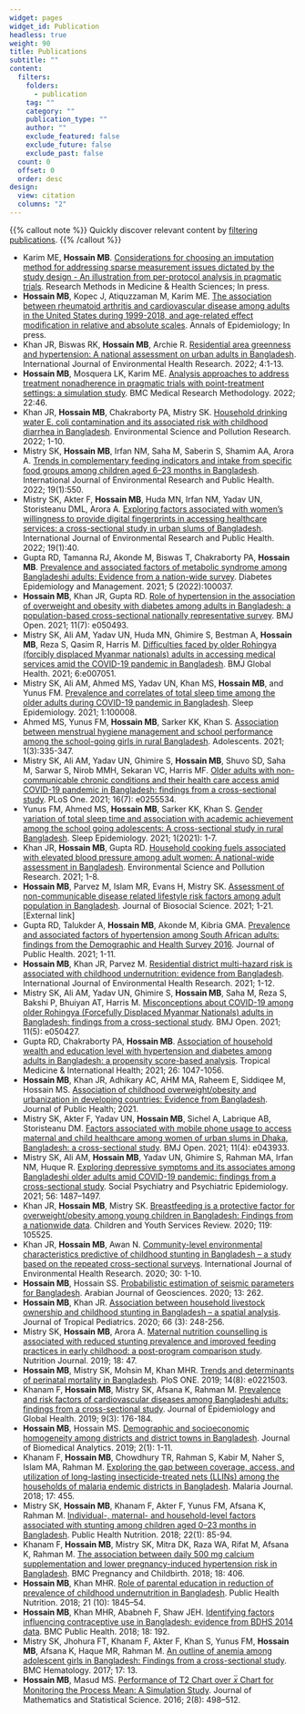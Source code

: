 ```yaml
---
widget: pages
widget_id: Publication
headless: true
weight: 90
title: Publications
subtitle: ""
content:
  filters:
    folders:
      - publication
    tag: ""
    category: ""
    publication_type: ""
    author: ""
    exclude_featured: false
    exclude_future: false
    exclude_past: false
  count: 0
  offset: 0
  order: desc
design:
  view: citation
  columns: "2"
---
```

{{% callout note %}}
Quickly discover relevant content by [filtering publications](./publication/).
{{% /callout %}}

* Karim ME, **Hossain MB**. [Considerations for choosing an imputation method for addressing sparse measurement issues dictated by the study design - An illustration from per-protocol analysis in pragmatic trials](https://doi.org/10.1177%2F26320843221085649). Research Methods in Medicine & Health Sciences; In press.
* **Hossain MB**, Kopec J, Atiquzzaman M, Karim ME. [The association between rheumatoid arthritis and cardiovascular disease among adults in the United States during 1999-2018, and age-related effect modification in relative and absolute scales](https://doi.org/10.1016/j.annepidem.2022.03.005). Annals of Epidemiology; In press. 
* Khan JR, Biswas RK, **Hossain MB**, Archie R. [Residential area greenness and hypertension: A national assessment on urban adults in Bangladesh](https://doi.org/10.1080/09603123.2022.2053662). International Journal of Environmental Health Research. 2022; 4:1-13.
* **Hossain MB**, Mosquera LK, Karim ME. [Analysis approaches to address treatment nonadherence in pragmatic trials with point-treatment settings: a simulation study](https://doi.org/10.1186/s12874-022-01518-8). BMC Medical Research Methodology. 2022; 22:46. 
* Khan JR, **Hossain MB**, Chakraborty PA, Mistry SK. [Household drinking water E. coli contamination and its associated risk with childhood diarrhea in Bangladesh](https://doi.org/10.1007/s11356-021-18460-9). Environmental Science and Pollution Research. 2022; 1-10. 
* Mistry SK, **Hossain MB**, Irfan NM, Saha M, Saberin S, Shamim AA, Arora A. [Trends in complementary feeding indicators and intake from specific food groups among children aged 6–23 months in Bangladesh](https://doi.org/10.3390/ijerph19010550). International Journal of Environmental Research and Public Health. 2022; 19(1):550. 
* Mistry SK, Akter F, **Hossain MB**, Huda MN, Irfan NM, Yadav UN, Storisteanu DML, Arora A. [Exploring factors associated with women’s willingness to provide digital fingerprints in accessing healthcare services: a cross-sectional study in urban slums of Bangladesh](https://doi.org/10.3390/ijerph19010040). International Journal of Environmental Research and Public Health. 2022; 19(1):40. 
* Gupta RD, Tamanna RJ, Akonde M, Biswas T, Chakraborty PA, **Hossain MB**. [Prevalence and associated factors of metabolic syndrome among Bangladeshi adults: Evidence from a nation-wide survey](https://doi.org/10.1016/j.deman.2021.100037). Diabetes Epidemiology and Management. 2021; 5 (2022):100037. 
* **Hossain MB**, Khan JR, Gupta RD. [Role of hypertension in the association of overweight and obesity with diabetes among adults in Bangladesh: a population-based cross-sectional nationally representative survey](https://doi.org/10.1136/bmjopen-2021-050493). BMJ Open. 2021; 11(7): e050493. 
* Mistry SK, Ali AM, Yadav UN, Huda MN, Ghimire S, Bestman A, **Hossain MB**, Reza S, Qasim R, Harris M. [Difficulties faced by older Rohingya (forcibly displaced Myanmar nationals) adults in accessing medical services amid the COVID-19 pandemic in Bangladesh](http://dx.doi.org/10.1136/bmjgh-2021-007051). BMJ Global Health. 2021; 6:e007051. 
* Mistry SK, Ali AM, Ahmed MS, Yadav UN, Khan MS, **Hossain MB**, and Yunus FM. [Prevalence and correlates of total sleep time among the older adults during COVID-19 pandemic in Bangladesh](https://doi.org/10.1016/j.sleepe.2021.100008). Sleep Epidemiology. 2021; 1:100008. 
* Ahmed MS, Yunus FM, **Hossain MB**, Sarker KK, Khan S. [Association between menstrual hygiene management and school performance among the school-going girls in rural Bangladesh](https://doi.org/10.3390/adolescents1030025). Adolescents. 2021; 1(3):335-347. 
* Mistry SK, Ali AM, Yadav UN, Ghimire S, **Hossain MB**, Shuvo SD, Saha M, Sarwar S, Nirob MMH, Sekaran VC, Harris MF. [Older adults with non-communicable chronic conditions and their health care access amid COVID-19 pandemic in Bangladesh: findings from a cross-sectional study](https://doi.org/10.1371/journal.pone.0255534). PLoS One. 2021; 16(7): e0255534. 
* Yunus FM, Ahmed MS, **Hossain MB**, Sarker KK, Khan S. [Gender variation of total sleep time and association with academic achievement among the school going adolescents: A cross-sectional study in rural Bangladesh](https://doi.org/10.1016/j.sleepe.2021.100001). Sleep Epidemiology. 2021; 1(2021): 1-7. 
* Khan JR, **Hossain MB**, Gupta RD. [Household cooking fuels associated with elevated blood pressure among adult women: A national-wide assessment in Bangladesh](https://doi.org/10.1007/s11356-021-15344-w). Environmental Science and Pollution Research. 2021; 1-8. 
* **Hossain MB**, Parvez M, Islam MR, Evans H, Mistry SK. [Assessment of non-communicable disease related lifestyle risk factors among adult population in Bangladesh](https://doi.org/10.1017/S0021932021000286). Journal of Biosocial Science. 2021; 1-21. \[External link]  
* Gupta RD, Talukder A, **Hossain MB**, Akonde M, Kibria GMA. [Prevalence and associated factors of hypertension among South African adults: findings from the Demographic and Health Survey 2016](https://doi.org/10.1007/s10389-021-01607-w). Journal of Public Health. 2021; 1-11. 
* **Hossain MB**, Khan JR, Parvez M. [Residential district multi-hazard risk is associated with childhood undernutrition: evidence from Bangladesh](https://doi.org/10.1080/09603123.2021.1932766). International Journal of Environmental Health Research. 2021; 1-12. 
* Mistry SK, Ali AM, Yadav UN, Ghimire S, **Hossain MB**, Saha M, Reza S, Bakshi P, Bhuiyan AT, Harris M. [Misconceptions about COVID-19 among older Rohingya (Forcefully Displaced Myanmar Nationals) adults in Bangladesh: findings from a cross-sectional study](http://dx.doi.org/10.1136/bmjopen-2021-050427). BMJ Open. 2021; 11(5): e050427. 
* Gupta RD, Chakraborty PA, **Hossain MB**. [Association of household wealth and education level with hypertension and diabetes among adults in Bangladesh: a propensity score-based analysis](https://doi.org/10.1111/tmi.13625). Tropical Medicine & International Health; 2021; 26: 1047-1056. 
* **Hossain MB**, Khan JR, Adhikary AC, AHM MA, Raheem E, Siddiqee M, Hossain MS. [Association of childhood overweight/obesity and urbanization in developing countries: Evidence from Bangladesh](https://doi.org/10.1007/s10389-021-01560-8). Journal of Public Health; 2021. 
* Mistry SK, Akter F, Yadav UN, **Hossain MB**, Sichel A, Labrique AB, Storisteanu DM. [Factors associated with mobile phone usage to access maternal and child healthcare among women of urban slums in Dhaka, Bangladesh: a cross-sectional study](https://doi.org/10.1136/bmjopen-2020-043933). BMJ Open. 2021; 11(4): e043933. 
* Mistry SK, Ali AM, **Hossain MB**, Yadav UN, Ghimire S, Rahman MA, Irfan NM, Huque R. [Exploring depressive symptoms and its associates among Bangladeshi older adults amid COVID-19 pandemic: findings from a cross-sectional study](https://doi.org/10.1007/s00127-021-02052-6). Social Psychiatry and Psychiatric Epidemiology. 2021; 56: 1487–1497.
* Khan JR, **Hossain MB**, Mistry SK. [Breastfeeding is a protective factor for overweight/obesity among young children in Bangladesh: Findings from a nationwide data](https://doi.org/10.1016/j.childyouth.2020.105525). Children and Youth Services Review. 2020; 119: 105525. 
* Khan JR, **Hossain MB**, Awan N. [Community-level environmental characteristics predictive of childhood stunting in Bangladesh – a study based on the repeated cross-sectional surveys](https://doi.org/10.1080/09603123.2020.1777947). International Journal of Environmental Health Research. 2020; 30: 1-10.
* **Hossain MB**, Hossain SS. [Probabilistic estimation of seismic parameters for Bangladesh](https://doi.org/10.1007/s12517-020-5250-y). Arabian Journal of Geosciences. 2020; 13: 262.
* **Hossain MB**, Khan JR. [Association between household livestock ownership and childhood stunting in Bangladesh – a spatial analysis](https://doi.org/10.1093/tropej/fmz061). Journal of Tropical Pediatrics. 2020; 66 (3): 248-256.
* Mistry SK, **Hossain MB**, Arora A. [Maternal nutrition counselling is associated with reduced stunting prevalence and improved feeding practices in early childhood: a post-program comparison study](https://doi.org/10.1186/s12937-019-0473-z). Nutrition Journal. 2019; 18: 47.   
* **Hossain MB**, Mistry SK, Mohsin M, Khan MHR. [Trends and determinants of perinatal mortality in Bangladesh](https://doi.org/10.1371/journal.pone.0221503). PloS ONE. 2019; 14(8): e0221503. 
* Khanam F, **Hossain MB**, Mistry SK, Afsana K, Rahman M. [Prevalence and risk factors of cardiovascular diseases among Bangladeshi adults: findings from a cross-sectional study](https://dx.doi.org/10.2991/jegh.k.190531.001). Journal of Epidemiology and Global Health. 2019; 9(3): 176-184. 
* **Hossain MB**, Hossain MS. [Demographic and socioeconomic homogeneity among districts and district towns in Bangladesh](https://doi.org/10.30577/jba.2019.v2n1.34). Journal of Biomedical Analytics. 2019; 2(1): 1-11. 
* Khanam F, **Hossain MB**, Chowdhury TR, Rahman S, Kabir M, Naher S, Islam MA, Rahman M. [Exploring the gap between coverage, access, and utilization of long-lasting insecticide-treated nets (LLINs) among the households of malaria endemic districts in Bangladesh](https://doi.org/10.1186/s12936-018-2610-0). Malaria Journal. 2018; 17: 455. 
* Mistry SK, **Hossain MB**, Khanam F, Akter F, Yunus FM, Afsana K, Rahman M. [Individual-, maternal- and household-level factors associated with stunting among children aged 0–23 months in Bangladesh](https://doi.org/10.1017/S1368980018002926). Public Health Nutrition. 2018; 22(1): 85-94. 
* Khanam F, **Hossain MB**, Mistry SK, Mitra DK, Raza WA, Rifat M, Afsana K, Rahman M. [The association between daily 500 mg calcium supplementation and lower pregnancy-induced hypertension risk in Bangladesh](https://doi.org/10.1186/s12884-018-2046-0). BMC Pregnancy and Childbirth. 2018; 18: 406. 
* **Hossain MB**, Khan MHR. [Role of parental education in reduction of prevalence of childhood undernutrition in Bangladesh](https://doi.org/10.1017/S1368980018000162). Public Health Nutrition. 2018; 21 (10): 1845–54. 
* **Hossain MB**, Khan MHR, Ababneh F, Shaw JEH. [Identifying factors influencing contraceptive use in Bangladesh: evidence from BDHS 2014 data](https://doi.org/10.1186/s12889-018-5098-1). BMC Public Health. 2018; 18: 192.   
* Mistry SK, Jhohura FT, Khanam F, Akter F, Khan S, Yunus FM, **Hossain MB**, Afsana K, Haque MR, Rahman M. [An outline of anemia among adolescent girls in Bangladesh: Findings from a cross-sectional study](https://doi.org/10.1186/s12878-017-0084-x). BMC Hematology. 2017; 17: 13. 
* **Hossain MB**, Masud MS. [Performance of T2 Chart over 𝑥̅ Chart for Monitoring the Process Mean: A Simulation Study](http://www.ss-pub.org/jmss/performance-of-t2-chart-over-%F0%9D%91%A5%CC%85-chart-for-monitoring-the-process-mean-a-simulation-study/). Journal of Mathematics and Statistical Science. 2016; 2(8): 498–512.